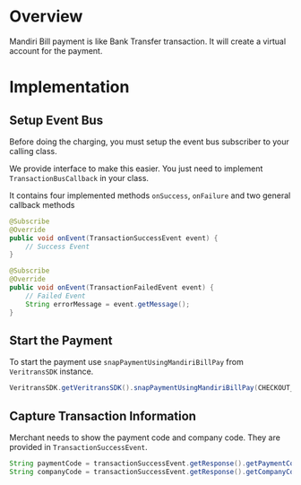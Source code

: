 # Overview

Mandiri Bill payment is like Bank Transfer transaction. It will create a virtual account for the payment.

# Implementation

## Setup Event Bus

Before doing the charging, you must setup the event bus subscriber to your calling class.

We provide interface to make this easier. You just need to implement `TransactionBusCallback` in your class.

It contains four implemented methods `onSuccess`, `onFailure` and two general callback methods

```Java
@Subscribe
@Override
public void onEvent(TransactionSuccessEvent event) {
    // Success Event
}

@Subscribe
@Override
public void onEvent(TransactionFailedEvent event) {
    // Failed Event
    String errorMessage = event.getMessage();
}
```

## Start the Payment

To start the payment use `snapPaymentUsingMandiriBillPay` from `VeritransSDK` instance.

```Java
VeritransSDK.getVeritransSDK().snapPaymentUsingMandiriBillPay(CHECKOUT_TOKEN, CUSTOMER_EMAIL);
```

## Capture Transaction Information

Merchant needs to show the payment code and company code. They are provided in `TransactionSuccessEvent`.

```Java
String paymentCode = transactionSuccessEvent.getResponse().getPaymentCode();
String companyCode = transactionSuccessEvent.getResponse().getCompanyCode();
```